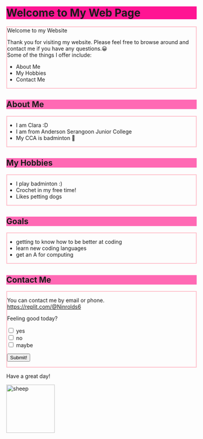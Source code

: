 
<html>

<body>
	<h1 style="background-color:DeepPink;"><b>Welcome to My Web Page</b></h1>
		<div class="container" style="border:2px solid Pink;">
			<div class="heading">  Welcome to my Website</div>
			<div class="content">
				<p>Thank you for visiting my website. Please feel free to browse around and contact me if you have any questions.&#128512;<br>Some of the things I offer include:</p>
				<ul>
					<li>About Me</li>
					<li>My Hobbies</li>
					<li>Contact Me</li>
				</ul>
			</div>
		</div>
	<h2 style="background-color:HotPink;">About Me</h2>
	<div class="container" style="border:2px solid Pink">
		<ul>
			<li>I am Clara :D</li>
			<li>I am from Anderson Serangoon Junior College</li>
			<li>My CCA is badminton &#127992;</li>
		</ul>
	</div>
	<h2 style="background-color:HotPink;">My Hobbies</h2>
	<div class="container" style="border:2px solid Pink;">
		<ul>
			<li>I play badminton :) </li>
			<li>Crochet in my free time! </li>
			<li>Likes petting dogs</li>
		</ul>
	</div>
	<h2 style="background-color:HotPink;">Goals</h2>
	<div class="container" style="border:2px solid Pink;">
		<ul>
			<li>getting to know how to be better at coding</li>
			<li>learn new coding languages</li>
			<li>get an A for computing</li>
		</ul>
	</div>
	<h2 style="background-color:HotPink;">Contact Me</h2>
	<div class="container" style="border:2px solid Pink;">
		<p>You can contact me by email or phone.<br><a href="url">https://replit.com/@Ninrolds6</a></p>
		<p>Feeling good today?<br>
		<form>
		<input type="checkbox" id="a1" name="a1" value="yes">
		<label for="a1"> yes</label><br>
		<input type="checkbox" id="a2" name="a2" value="no">
		<label for="a2"> no</label><br>
		<input type="checkbox" id="a3" name="a3" value="maybe">
		<label for="a3"> maybe</label>
		</form></p>
	<p><input type="button" onclick="alert(':D Thank you!')" value="Submit!"></p>
	</div>
	<p>Have a great day!</p>
	<p><img src='http://t0.gstatic.com/licensed-image?q=tbn:ANd9GcTGtk8KBJF3s8ZVj5Awk2ddqQnydXY_gP_2wOBIIZjI9pBp0bRkhEq53o755RI4xbHDj90f32y42czWCfw' alt=sheep style="width:128px;height:128px"></p>
	

</body>

</html>
